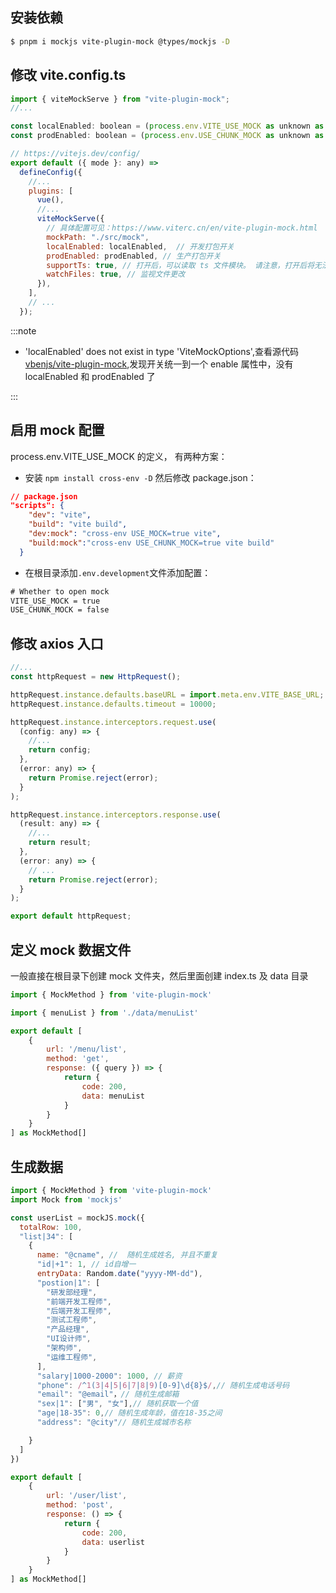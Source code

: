 ## 安装依赖

```bash
$ pnpm i mockjs vite-plugin-mock @types/mockjs -D
```

## 修改 vite.config.ts

```js
import { viteMockServe } from "vite-plugin-mock";
//...

const localEnabled: boolean = (process.env.VITE_USE_MOCK as unknown as boolean) || false;
const prodEnabled: boolean = (process.env.USE_CHUNK_MOCK as unknown as boolean) || false;

// https://vitejs.dev/config/
export default ({ mode }: any) =>
  defineConfig({
    //...
    plugins: [
      vue(),
      //...
      viteMockServe({
        // 具体配置可见：https://www.viterc.cn/en/vite-plugin-mock.html
        mockPath: "./src/mock",
        localEnabled: localEnabled,  // 开发打包开关
        prodEnabled: prodEnabled, // 生产打包开关
        supportTs: true, // 打开后，可以读取 ts 文件模块。 请注意，打开后将无法监视.js 文件。
        watchFiles: true, // 监视文件更改
      }),
    ],
    // ...
  });
```

:::note

- 'localEnabled' does not exist in type 'ViteMockOptions',查看源代码[vbenjs/vite-plugin-mock](https://github.com/vbenjs/vite-plugin-mock),发现开关统一到一个 enable 属性中，没有 localEnabled 和 prodEnabled 了

:::

## 启用 mock 配置

process.env.VITE_USE_MOCK 的定义， 有两种方案：

- 安装 `npm install cross-env -D` 然后修改 package.json：

```json
// package.json
"scripts": {
    "dev": "vite",
    "build": "vite build",
    "dev:mock": "cross-env USE_MOCK=true vite",
    "build:mock":"cross-env USE_CHUNK_MOCK=true vite build"
  }
```

- 在根目录添加`.env.development`文件添加配置：

```txt
# Whether to open mock
VITE_USE_MOCK = true
USE_CHUNK_MOCK = false
```

## 修改 axios 入口

```js
//...
const httpRequest = new HttpRequest();

httpRequest.instance.defaults.baseURL = import.meta.env.VITE_BASE_URL;
httpRequest.instance.defaults.timeout = 10000;

httpRequest.instance.interceptors.request.use(
  (config: any) => {
    //...
    return config;
  },
  (error: any) => {
    return Promise.reject(error);
  }
);

httpRequest.instance.interceptors.response.use(
  (result: any) => {
    //...
    return result;
  },
  (error: any) => {
    // ...
    return Promise.reject(error);
  }
);

export default httpRequest;
```

## 定义 mock 数据文件

一般直接在根目录下创建 mock 文件夹，然后里面创建 index.ts 及 data 目录

```js
import { MockMethod } from 'vite-plugin-mock'

import { menuList } from './data/menuList'

export default [
    {
        url: '/menu/list',
        method: 'get',
        response: ({ query }) => {
            return {
                code: 200,
                data: menuList
            }
        }
    }
] as MockMethod[]
```

## 生成数据

```js
import { MockMethod } from 'vite-plugin-mock'
import Mock from 'mockjs'

const userList = mockJS.mock({
  totalRow: 100,
  "list|34": [
    {
      name: "@cname", //  随机生成姓名, 并且不重复
      "id|+1": 1, // id自增一
      entryData: Random.date("yyyy-MM-dd"),
      "postion|1": [
        "研发部经理",
        "前端开发工程师",
        "后端开发工程师",
        "测试工程师",
        "产品经理",
        "UI设计师",
        "架构师",
        "运维工程师",
      ],
      "salary|1000-2000": 1000, // 薪资
      "phone": /^1(3|4|5|6|7|8|9)[0-9]\d{8}$/,// 随机生成电话号码
      "email": "@email"，// 随机生成邮箱
      "sex|1": ["男", "女"],// 随机获取一个值
      "age|18-35": 0,// 随机生成年龄，值在18-35之间
      "address": "@city"// 随机生成城市名称

    }
  ]
})

export default [
    {
        url: '/user/list',
        method: 'post',
        response: () => {
            return {
                code: 200,
                data: userlist
            }
        }
    }
] as MockMethod[]
```
